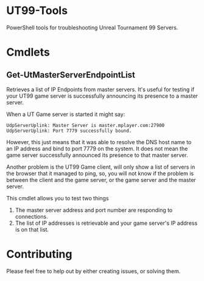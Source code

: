 # UT99-Tools
PowerShell tools for troubleshooting Unreal Tournament 99 Servers.


# Cmdlets

## Get-UtMasterServerEndpointList

Retrieves a list of IP Endpoints from master servers. It's useful for testing if your UT99 game server is successfully announcing its presence to a master server. 
        
When a UT Game server is started it might say:

    UdpServerUplink: Master Server is master.mplayer.com:27900
    UdpServerUplink: Port 7779 successfully bound.
However, this just means that it was able to resolve the DNS host name to an IP address and bind to port 7779 on the system.
It does not mean the game server successfully announced its presence to that master server. 

Another problem is the UT99 Game client, will only show a list of servers in the browser that it managed to ping, 
so, you will not know if the problem is between the client and the game server, or the game server and the master server.

This cmdlet allows you to test two things
1. The master server address and port number are responding to connections.
2. The list of IP addresses is retrievable and your game server's IP address is on that list.


# Contributing
Please feel free to help out by either creating issues, or solving them. 
